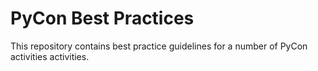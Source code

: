 # PyCon Best Practices

This repository contains best practice guidelines for a number of PyCon activities activities.